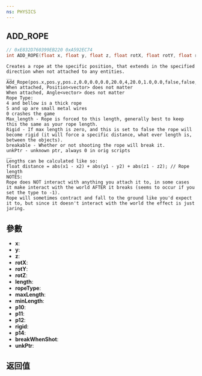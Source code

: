```yaml
---
ns: PHYSICS
---
```

## ADD_ROPE

```c
// 0xE832D760399EB220 0xA592EC74
int ADD_ROPE(float x, float y, float z, float rotX, float rotY, float rotZ, float length, int ropeType, float maxLength, float minLength, float p10, BOOL p11, BOOL p12, BOOL rigid, float p14, BOOL breakWhenShot, Any* unkPtr);
```

```
Creates a rope at the specific position, that extends in the specified direction when not attached to any entities.  
__  
Add_Rope(pos.x,pos.y,pos.z,0.0,0.0,0.0,20.0,4,20.0,1.0,0.0,false,false,false,5.0,false,NULL)  
When attached, Position<vector> does not matter  
When attached, Angle<vector> does not matter  
Rope Type:  
4 and bellow is a thick rope  
5 and up are small metal wires  
0 crashes the game  
Max_length - Rope is forced to this length, generally best to keep this the same as your rope length.  
Rigid - If max length is zero, and this is set to false the rope will become rigid (it will force a specific distance, what ever length is, between the objects).  
breakable - Whether or not shooting the rope will break it.  
unkPtr - unknown ptr, always 0 in orig scripts  
__  
Lengths can be calculated like so:  
float distance = abs(x1 - x2) + abs(y1 - y2) + abs(z1 - z2); // Rope length  
NOTES:  
Rope does NOT interact with anything you attach it to, in some cases it make interact with the world AFTER it breaks (seems to occur if you set the type to -1).  
Rope will sometimes contract and fall to the ground like you'd expect it to, but since it doesn't interact with the world the effect is just jaring.  
```

## 參數
* **x**: 
* **y**: 
* **z**: 
* **rotX**: 
* **rotY**: 
* **rotZ**: 
* **length**: 
* **ropeType**: 
* **maxLength**: 
* **minLength**: 
* **p10**: 
* **p11**: 
* **p12**: 
* **rigid**: 
* **p14**: 
* **breakWhenShot**: 
* **unkPtr**: 

## 返回值
